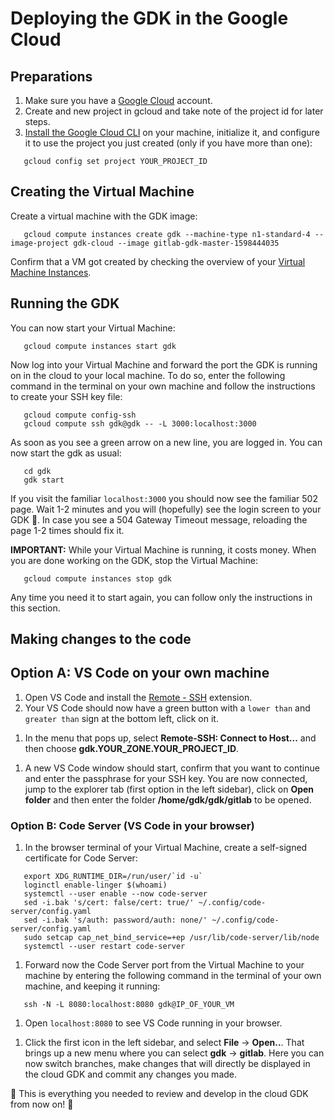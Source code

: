 # Deploying the GDK in the Google Cloud

## Preparations

1. Make sure you have a [Google Cloud](console.cloud.google.com/) account.
1. Create and new project in gcloud and take note of the project id for later steps.
1. [Install the Google Cloud CLI](https://cloud.google.com/sdk/docs/quickstart-macos) on your machine, initialize it, and configure it to use the project you just created (only if you have more than one):

```shell
   gcloud config set project YOUR_PROJECT_ID
```

## Creating the Virtual Machine

Create a virtual machine with the GDK image: 

```shell
   gcloud compute instances create gdk --machine-type n1-standard-4 --image-project gdk-cloud --image gitlab-gdk-master-1598444035
```

Confirm that a VM got created by checking the overview of your [Virtual Machine Instances](https://console.cloud.google.com/compute/instances).

## Running the GDK

You can now start your Virtual Machine:

```shell
   gcloud compute instances start gdk
```

Now log into your Virtual Machine and forward the port the GDK is running on in the cloud to your local machine. To do so, enter the following command in the terminal on your own machine and follow the instructions to create your SSH key file:

<!-- markdownlint-disable MD044 -->
```shell
   gcloud compute config-ssh
   gcloud compute ssh gdk@gdk -- -L 3000:localhost:3000
```
<!-- markdownlint-enable MD044 -->

As soon as you see a green arrow on a new line, you are logged in. You can now start the gdk as usual:

```shell
   cd gdk
   gdk start
```

If you visit the familiar `localhost:3000` you should now see the familiar 502 page. Wait 1-2 minutes and you will (hopefully) see the login screen to your GDK 🎉. In case you see a 504 Gateway Timeout message, reloading the page 1-2 times should fix it.

**IMPORTANT:** While your Virtual Machine is running, it costs money. When you are done working on the GDK, stop the Virtual Machine:

```shell
   gcloud compute instances stop gdk
```

Any time you need it to start again, you can follow only the instructions in this section.

## Making changes to the code 

## Option A: VS Code on your own machine

1. Open VS Code and install the [Remote - SSH](https://marketplace.visualstudio.com/items?itemName=ms-vscode-remote.remote-ssh) extension. 
1. Your VS Code should now have a green button with a `lower than` and `greater than` sign at the bottom left, click on it.
<!-- markdownlint-disable MD044 -->
<!-- vale off -->
1. In the menu that pops up, select **Remote-SSH: Connect to Host...** and then choose **gdk.YOUR_ZONE.YOUR_PROJECT_ID**.
<!-- vale on -->
1. A new VS Code window should start, confirm that you want to continue and enter the passphrase for your SSH key. You are now connected, jump to the explorer tab (first option in the left sidebar), click on **Open folder** and then enter the folder **/home/gdk/gdk/gitlab** to be opened.
<!-- markdownlint-enable MD044 -->

### Option B: Code Server (VS Code in your browser)

1. In the browser terminal of your Virtual Machine, create a self-signed certificate for Code Server:

```shell
   export XDG_RUNTIME_DIR=/run/user/`id -u`
   loginctl enable-linger $(whoami)
   systemctl --user enable --now code-server
   sed -i.bak 's/cert: false/cert: true/' ~/.config/code-server/config.yaml
   sed -i.bak 's/auth: password/auth: none/' ~/.config/code-server/config.yaml
   sudo setcap cap_net_bind_service=+ep /usr/lib/code-server/lib/node
   systemctl --user restart code-server
```

1. Forward now the Code Server port from the Virtual Machine to your machine by entering the following command in the terminal of your own machine, and keeping it running:

```shell
   ssh -N -L 8080:localhost:8080 gdk@IP_OF_YOUR_VM
```

1. Open `localhost:8080` to see VS Code running in your browser.
<!-- markdownlint-disable MD044 -->
1. Click the first icon in the left sidebar, and select **File** -> **Open..**. That brings up a new menu where you can select **gdk** -> **gitlab**. Here you can now switch branches, make changes that will directly be displayed in the cloud GDK and commit any changes you made.
<!-- markdownlint-enable MD044 -->

🎉 This is everything you needed to review and develop in the cloud GDK from now on! 🦊
